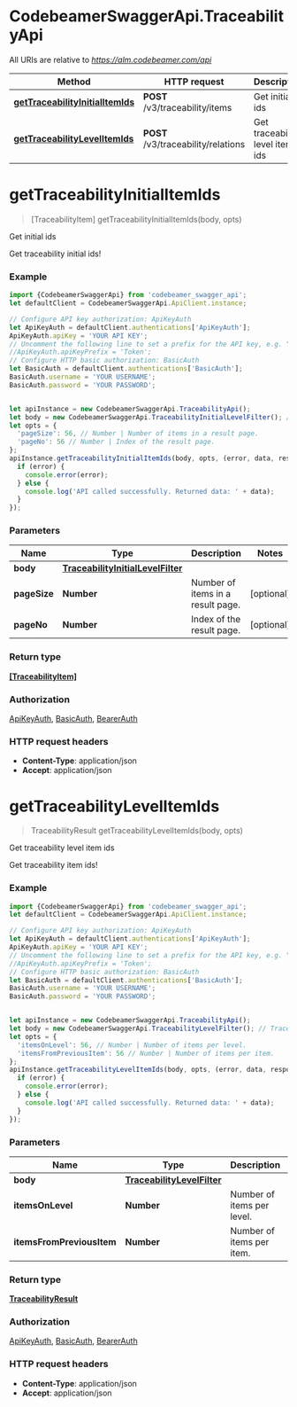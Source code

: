 # CodebeamerSwaggerApi.TraceabilityApi

All URIs are relative to *https://alm.codebeamer.com/api*

Method | HTTP request | Description
------------- | ------------- | -------------
[**getTraceabilityInitialItemIds**](TraceabilityApi.md#getTraceabilityInitialItemIds) | **POST** /v3/traceability/items | Get initial ids
[**getTraceabilityLevelItemIds**](TraceabilityApi.md#getTraceabilityLevelItemIds) | **POST** /v3/traceability/relations | Get traceability level item ids

<a name="getTraceabilityInitialItemIds"></a>
# **getTraceabilityInitialItemIds**
> [TraceabilityItem] getTraceabilityInitialItemIds(body, opts)

Get initial ids

Get traceability initial ids!

### Example
```javascript
import {CodebeamerSwaggerApi} from 'codebeamer_swagger_api';
let defaultClient = CodebeamerSwaggerApi.ApiClient.instance;

// Configure API key authorization: ApiKeyAuth
let ApiKeyAuth = defaultClient.authentications['ApiKeyAuth'];
ApiKeyAuth.apiKey = 'YOUR API KEY';
// Uncomment the following line to set a prefix for the API key, e.g. "Token" (defaults to null)
//ApiKeyAuth.apiKeyPrefix = 'Token';
// Configure HTTP basic authorization: BasicAuth
let BasicAuth = defaultClient.authentications['BasicAuth'];
BasicAuth.username = 'YOUR USERNAME';
BasicAuth.password = 'YOUR PASSWORD';


let apiInstance = new CodebeamerSwaggerApi.TraceabilityApi();
let body = new CodebeamerSwaggerApi.TraceabilityInitialLevelFilter(); // TraceabilityInitialLevelFilter | 
let opts = { 
  'pageSize': 56, // Number | Number of items in a result page.
  'pageNo': 56 // Number | Index of the result page.
};
apiInstance.getTraceabilityInitialItemIds(body, opts, (error, data, response) => {
  if (error) {
    console.error(error);
  } else {
    console.log('API called successfully. Returned data: ' + data);
  }
});
```

### Parameters

Name | Type | Description  | Notes
------------- | ------------- | ------------- | -------------
 **body** | [**TraceabilityInitialLevelFilter**](TraceabilityInitialLevelFilter.md)|  | 
 **pageSize** | **Number**| Number of items in a result page. | [optional] 
 **pageNo** | **Number**| Index of the result page. | [optional] 

### Return type

[**[TraceabilityItem]**](TraceabilityItem.md)

### Authorization

[ApiKeyAuth](../README.md#ApiKeyAuth), [BasicAuth](../README.md#BasicAuth), [BearerAuth](../README.md#BearerAuth)

### HTTP request headers

 - **Content-Type**: application/json
 - **Accept**: application/json

<a name="getTraceabilityLevelItemIds"></a>
# **getTraceabilityLevelItemIds**
> TraceabilityResult getTraceabilityLevelItemIds(body, opts)

Get traceability level item ids

Get traceability item ids!

### Example
```javascript
import {CodebeamerSwaggerApi} from 'codebeamer_swagger_api';
let defaultClient = CodebeamerSwaggerApi.ApiClient.instance;

// Configure API key authorization: ApiKeyAuth
let ApiKeyAuth = defaultClient.authentications['ApiKeyAuth'];
ApiKeyAuth.apiKey = 'YOUR API KEY';
// Uncomment the following line to set a prefix for the API key, e.g. "Token" (defaults to null)
//ApiKeyAuth.apiKeyPrefix = 'Token';
// Configure HTTP basic authorization: BasicAuth
let BasicAuth = defaultClient.authentications['BasicAuth'];
BasicAuth.username = 'YOUR USERNAME';
BasicAuth.password = 'YOUR PASSWORD';


let apiInstance = new CodebeamerSwaggerApi.TraceabilityApi();
let body = new CodebeamerSwaggerApi.TraceabilityLevelFilter(); // TraceabilityLevelFilter | 
let opts = { 
  'itemsOnLevel': 56, // Number | Number of items per level.
  'itemsFromPreviousItem': 56 // Number | Number of items per item.
};
apiInstance.getTraceabilityLevelItemIds(body, opts, (error, data, response) => {
  if (error) {
    console.error(error);
  } else {
    console.log('API called successfully. Returned data: ' + data);
  }
});
```

### Parameters

Name | Type | Description  | Notes
------------- | ------------- | ------------- | -------------
 **body** | [**TraceabilityLevelFilter**](TraceabilityLevelFilter.md)|  | 
 **itemsOnLevel** | **Number**| Number of items per level. | [optional] 
 **itemsFromPreviousItem** | **Number**| Number of items per item. | [optional] 

### Return type

[**TraceabilityResult**](TraceabilityResult.md)

### Authorization

[ApiKeyAuth](../README.md#ApiKeyAuth), [BasicAuth](../README.md#BasicAuth), [BearerAuth](../README.md#BearerAuth)

### HTTP request headers

 - **Content-Type**: application/json
 - **Accept**: application/json

